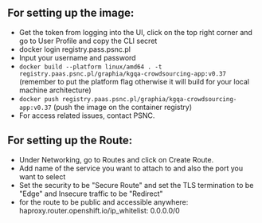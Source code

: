 ## For setting up the image:
- Get the token from logging into the UI, click on the top right corner and go to User Profile and copy the CLI secret
- docker login registry.pass.psnc.pl
- Input your username and password
- `docker build --platform linux/amd64 . -t registry.paas.psnc.pl/graphia/kgqa-crowdsourcing-app:v0.37` (remember to put the platform flag otherwise it will build for your local machine architecture)
- `docker push registry.paas.psnc.pl/graphia/kgqa-crowdsourcing-app:v0.37` (push the image on the container registry)
- For access related issues, contact PSNC.


## For setting up the Route:
- Under Networking, go to Routes and click on Create Route.
- Add name of the service you want to attach to and also the port you want to select
- Set the security to be "Secure Route" and set the TLS termination to be "Edge" and Insecure traffic to be "Redirect"
- for the route to be public and accessible anywhere: haproxy.router.openshift.io/ip_whitelist: 0.0.0.0/0
